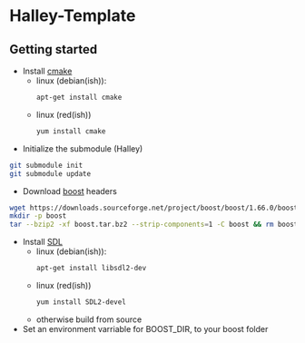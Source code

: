 # Halley-Template

## Getting started

* Install [cmake](https://cmake.org/download/)
  * linux (debian(ish)):
    ```bash
    apt-get install cmake
    ```
  * linux (red(ish))
    ```bash
    yum install cmake
    ```
* Initialize the submodule (Halley)
```bash
git submodule init
git submodule update
```
* Download [boost](https://www.boost.org/doc/libs/1_70_0/more/getting_started/unix-variants.html) headers
```bash
wget https://downloads.sourceforge.net/project/boost/boost/1.66.0/boost_1_66_0.tar.bz2 -O boost.tar.bz2
mkdir -p boost
tar --bzip2 -xf boost.tar.bz2 --strip-components=1 -C boost && rm boost.tar.bz2
```
* Install [SDL](https://www.libsdl.org/download-2.0.php)
  * linux (debian(ish)):
    ```bash
    apt-get install libsdl2-dev 
    ```
  * linux (red(ish))
    ```bash
    yum install SDL2-devel
    ```
  * otherwise build from source
* Set an environment varriable for BOOST_DIR, to your boost folder

